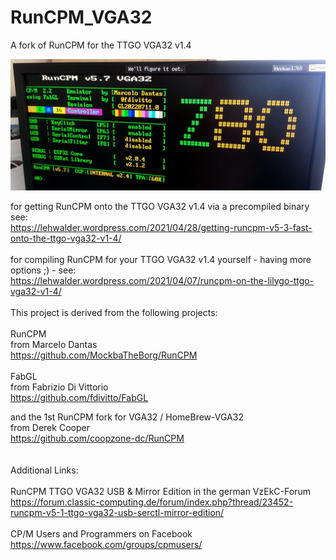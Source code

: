 # RunCPM_VGA32
A fork of RunCPM for the TTGO VGA32 v1.4

![RunCPM_BootScreen](https://github.com/guidol70/RunCPM_VGA32/raw/main/pictures/RunCPM_VGA32_GL220711_2.jpg?raw=true)

for getting RunCPM onto the TTGO VGA32 v1.4 via a precompiled binary see:<br/>
https://lehwalder.wordpress.com/2021/04/28/getting-runcpm-v5-3-fast-onto-the-ttgo-vga32-v1-4/<br/>
<br/>
for compiling RunCPM for your TTGO VGA32 v1.4 yourself - having more options ;) - see:<br/>
https://lehwalder.wordpress.com/2021/04/07/runcpm-on-the-lilygo-ttgo-vga32-v1-4/<br/>
<br/>
This project is derived from the following projects:<br/>
<br/>
RunCPM<br/>
from Marcelo Dantas<br/>
https://github.com/MockbaTheBorg/RunCPM<br/>
<br/>
FabGL<br/>
from Fabrizio Di Vittorio<br/>
https://github.com/fdivitto/FabGL<br/>

and the 1st RunCPM fork for VGA32 / HomeBrew-VGA32<br/>
from Derek Cooper<br/>
https://github.com/coopzone-dc/RunCPM<br/>
<br/>
<br/>
Additional Links:<br/>
<br/>
RunCPM TTGO VGA32 USB & Mirror Edition in the german VzEkC-Forum <br/>
https://forum.classic-computing.de/forum/index.php?thread/23452-runcpm-v5-1-ttgo-vga32-usb-serctl-mirror-edition/<br/>
<br/>
CP/M Users and Programmers on Facebook<br/>
https://www.facebook.com/groups/cpmusers/<br/>
